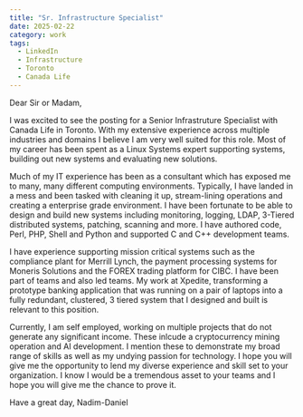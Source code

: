 ```yaml
---
title: "Sr. Infrastructure Specialist"
date: 2025-02-22
category: work
tags: 
  - LinkedIn
  - Infrastructure
  - Toronto
  - Canada Life
---
```


Dear Sir or Madam,

I was excited to see the posting for a Senior Infrastruture Specialist with Canada Life in Toronto. With my extensive experience across multiple industries and domains I believe I am very well suited for this role. Most of my career has been spent as a Linux Systems expert supporting systems, building out new systems and evaluating new solutions.

Much of my IT experience has been as a consultant which has exposed me to many, many different computing environments. Typically, I have landed in a mess and been tasked with cleaning it up, stream-lining operations and creating a enterprise grade environment. I have been fortunate to be able to design and build new systems including monitoring, logging, LDAP, 3-Tiered distributed systems, patching, scanning and more. I have authored code, Perl, PHP, Shell and Python and supported C and C++ development teams.

I have experience supporting mission critical systems such as the compliance plant for Merrill Lynch, the payment processing systems for Moneris Solutions and the FOREX trading platform for CIBC. I have been part of teams and also led teams. My work at Xpedite, transforming a prototype banking application that was running on a pair of laptops into a fully redundant, clustered, 3 tiered system that I designed and built is relevant to this position.

Currently, I am self employed, working on multiple projects that do not generate any significant income. These inlcude a cryptocurrency mining operation and AI development. I mention these to demonstrate my broad range of skills as well as my undying passion for technology. I hope you will give me the opportunity to lend my diverse experience and skill set to your organization. I know I would be a tremendous asset to your teams and I hope you will give me the chance to prove it. 

   Have a great day,
            Nadim-Daniel

